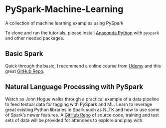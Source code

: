 # PySpark-Machine-Learning

A collection of machine learning examples using PySpark

To clone and run the tutorials, please install [Anaconda Python](https://anaconda.org/anaconda/python) with `pyspark` and other needed packages.

## Basic Spark

Quick through the basic, I recommend a online course from [Udemy](https://www.udemy.com/taming-big-data-with-apache-spark-hands-on/learn/v4/overview) and this great [GitHub Repo](https://github.com/MingChen0919/learning-apache-spark).

## Natural Language Processing with PySpark

Watch as John Hogue walks through a practical example of a data pipeline to feed textual data for tagging with PySpark and ML. Learn to leverage great existing Python libraries in Spark such as NLTK and how to use some of Spark’s newer features. A [GitHub Repo](https://github.com/dreyco676/nlp_spark) of source code, training and test sets of data will be provided for attendees to explore and play with.